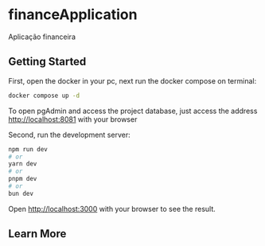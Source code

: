 # financeApplication

Aplicação financeira

## Getting Started

First, open the docker in your pc, next run the docker compose on terminal:
```bash
docker compose up -d
```

To open pgAdmin and access the project database, just access the address [http://localhost:8081](http://localhost:8081) with your browser

Second, run the development server:

```bash
npm run dev
# or
yarn dev
# or
pnpm dev
# or
bun dev
```

Open [http://localhost:3000](http://localhost:3000) with your browser to see the result.

## Learn More
